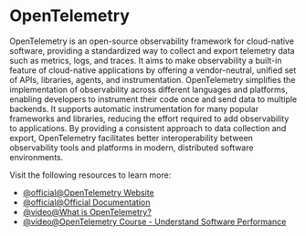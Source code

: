 # OpenTelemetry

OpenTelemetry is an open-source observability framework for cloud-native software, providing a standardized way to collect and export telemetry data such as metrics, logs, and traces. It aims to make observability a built-in feature of cloud-native applications by offering a vendor-neutral, unified set of APIs, libraries, agents, and instrumentation. OpenTelemetry simplifies the implementation of observability across different languages and platforms, enabling developers to instrument their code once and send data to multiple backends. It supports automatic instrumentation for many popular frameworks and libraries, reducing the effort required to add observability to applications. By providing a consistent approach to data collection and export, OpenTelemetry facilitates better interoperability between observability tools and platforms in modern, distributed software environments.

Visit the following resources to learn more:

- [@official@OpenTelemetry Website](https://opentelemetry.io/)
- [@official@Official Documentation](https://opentelemetry.io/docs/)
- [@video@What is OpenTelemetry?](https://www.youtube.com/watch?v=mUA-uzk94ro)
- [@video@OpenTelemetry Course - Understand Software Performance](https://www.youtube.com/watch?v=r8UvWSX3KA8)
